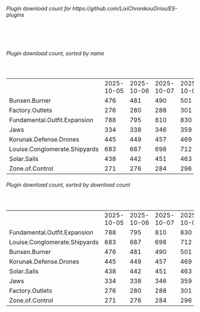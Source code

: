 <h6>Plugin download count for https://github.com/LixiChronikouOriou/ES-plugins</h6><br>
<br>
<h6>Plugin download count, sorted by name</h6><sub><sup><br>
<table>
	<tr>
		<td></td>
		<td>2025-10-05</td>
		<td>2025-10-06</td>
		<td>2025-10-07</td>
		<td>2025-10-08</td>
		<td>2025-10-09</td>
		<td>2025-10-10</td>
		<td>2025-10-11</td>
		<td>today +</td>
	</tr>
	<tr>
		<td>Bunsen.Burner</td>
		<td>476</td>
		<td>481</td>
		<td>490</td>
		<td>501</td>
		<td>519</td>
		<td>524</td>
		<td>525</td>
		<td>+ 1</td>
	</tr>
	<tr>
		<td>Factory.Outlets</td>
		<td>276</td>
		<td>280</td>
		<td>288</td>
		<td>301</td>
		<td>316</td>
		<td>320</td>
		<td>321</td>
		<td>+ 1</td>
	</tr>
	<tr>
		<td>Fundamental.Outfit.Expansion</td>
		<td>788</td>
		<td>795</td>
		<td>810</td>
		<td>830</td>
		<td>850</td>
		<td>858</td>
		<td>862</td>
		<td>+ 4</td>
	</tr>
	<tr>
		<td>Jaws</td>
		<td>334</td>
		<td>338</td>
		<td>346</td>
		<td>359</td>
		<td>379</td>
		<td>383</td>
		<td>386</td>
		<td>+ 3</td>
	</tr>
	<tr>
		<td>Korunak.Defense.Drones</td>
		<td>445</td>
		<td>449</td>
		<td>457</td>
		<td>469</td>
		<td>485</td>
		<td>489</td>
		<td>490</td>
		<td>+ 1</td>
	</tr>
	<tr>
		<td>Louise.Conglomerate.Shipyards</td>
		<td>683</td>
		<td>687</td>
		<td>698</td>
		<td>712</td>
		<td>730</td>
		<td>737</td>
		<td>738</td>
		<td>+ 1</td>
	</tr>
	<tr>
		<td>Solar.Sails</td>
		<td>438</td>
		<td>442</td>
		<td>451</td>
		<td>463</td>
		<td>479</td>
		<td>484</td>
		<td>485</td>
		<td>+ 1</td>
	</tr>
	<tr>
		<td>Zone.of.Control</td>
		<td>271</td>
		<td>276</td>
		<td>284</td>
		<td>296</td>
		<td>313</td>
		<td>319</td>
		<td>320</td>
		<td>+ 1</td>
	</tr>
</table>
</sub></sup>
<h6>Plugin download count, sorted by download count</h6><sub><sup><br>
<table>
	<tr>
		<td></td>
		<td>2025-10-05</td>
		<td>2025-10-06</td>
		<td>2025-10-07</td>
		<td>2025-10-08</td>
		<td>2025-10-09</td>
		<td>2025-10-10</td>
		<td>2025-10-11</td>
		<td>today +</td>
	</tr>
	<tr>
		<td>Fundamental.Outfit.Expansion</td>
		<td>788</td>
		<td>795</td>
		<td>810</td>
		<td>830</td>
		<td>850</td>
		<td>858</td>
		<td>862</td>
		<td>+ 4</td>
	</tr>
	<tr>
		<td>Louise.Conglomerate.Shipyards</td>
		<td>683</td>
		<td>687</td>
		<td>698</td>
		<td>712</td>
		<td>730</td>
		<td>737</td>
		<td>738</td>
		<td>+ 1</td>
	</tr>
	<tr>
		<td>Bunsen.Burner</td>
		<td>476</td>
		<td>481</td>
		<td>490</td>
		<td>501</td>
		<td>519</td>
		<td>524</td>
		<td>525</td>
		<td>+ 1</td>
	</tr>
	<tr>
		<td>Korunak.Defense.Drones</td>
		<td>445</td>
		<td>449</td>
		<td>457</td>
		<td>469</td>
		<td>485</td>
		<td>489</td>
		<td>490</td>
		<td>+ 1</td>
	</tr>
	<tr>
		<td>Solar.Sails</td>
		<td>438</td>
		<td>442</td>
		<td>451</td>
		<td>463</td>
		<td>479</td>
		<td>484</td>
		<td>485</td>
		<td>+ 1</td>
	</tr>
	<tr>
		<td>Jaws</td>
		<td>334</td>
		<td>338</td>
		<td>346</td>
		<td>359</td>
		<td>379</td>
		<td>383</td>
		<td>386</td>
		<td>+ 3</td>
	</tr>
	<tr>
		<td>Factory.Outlets</td>
		<td>276</td>
		<td>280</td>
		<td>288</td>
		<td>301</td>
		<td>316</td>
		<td>320</td>
		<td>321</td>
		<td>+ 1</td>
	</tr>
	<tr>
		<td>Zone.of.Control</td>
		<td>271</td>
		<td>276</td>
		<td>284</td>
		<td>296</td>
		<td>313</td>
		<td>319</td>
		<td>320</td>
		<td>+ 1</td>
	</tr>
</table>
</sub></sup>
